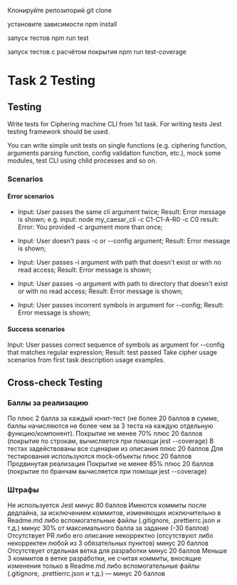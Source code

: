 Клонируйте репозиторий 
git clone 

установите зависимости
npm install

запуск тестов
npm run test

запуск тестов c расчётом покрытия
npm run test-coverage


# Task 2 Testing
## Testing
Write tests for Ciphering machine CLI from 1st task.
For writing tests Jest testing framework should be used.

You can write simple unit tests on single functions (e.g. ciphering function, arguments parsing function, config validation function, etc.), mock some modules, test CLI using child processes and so on.

### Scenarios
#### Error scenarios
* Input: User passes the same cli argument twice; Result: Error message is shown; e.g.  input: node my_caesar_cli -c C1-C1-A-R0 -c C0 result: Error: You provided -c argument more than once;

* Input: User doesn't pass -c or --config argument; Result: Error message is shown;
* Input: User passes -i argument with path that doesn't exist or with no read access; Result: Error message is shown;

* Input: User passes -o argument with path to directory that doesn't exist or with no read access; Result: Error message is shown;

* Input: User passes incorrent symbols in argument for --config; Result: Error message is shown;
#### Success scenarios
Input: User passes correct sequence of symbols as argument for --config that matches regular expression; Result: test passed
Take cipher usage scenarios from first task description usage examples.

## Cross-check Testing
### Баллы за реализацию
По плюс 2 балла за каждый юнит-тест (не более 20 баллов в сумме, баллы начисляются не более чем за 3 теста на каждую отдельную функцию/компонент).
Покрытие не менее 70% плюс 20 баллов (покрытие по строкам, вычисляется при помощи jest --coverage)
В тестах задействованы все сценарии из описания плюс 20 баллов
Для тестирования используются mock-объекты плюс 20 баллов
Продвинутая реализация
Покрытие не менее 85% плюс 20 баллов (покрытие по бранчам вычисляется при помощи jest --coverage)
### Штрафы
Не используется Jest минус 80 баллов
Имеются коммиты после дедлайна, за исключением коммитов, изменяющих исключительно в Readme.md либо вспомогательные файлы (.gitignore, .prettierrc.json и т.д.) минус 30% от максимального балла за задание (-30 баллов)
Отсутствует PR либо его описание некорректно (отсутствуют либо некорректен любой из 3 обязательных пунктов) минус 20 баллов
Отсутствует отдельная ветка для разработки минус 20 баллов
Меньше 3 коммитов в ветке разработки, не считая коммиты, вносящие изменения только в Readme.md либо вспомогательные файлы (.gitignore, .prettierrc.json и т.д.) — минус 20 баллов
